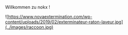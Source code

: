 Willkommen zu nokx !

![https://www.novaextermination.com/wp-content/uploads/2019/02/exterminateur-raton-laveur.jpg](../images/raccoon.jpg)

